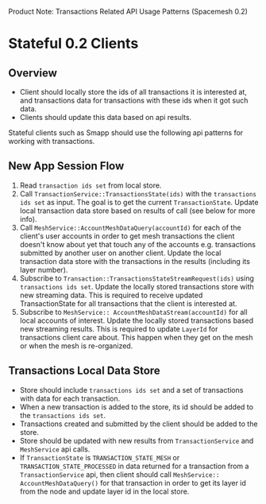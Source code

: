 Product Note: Transactions Related API Usage Patterns (Spacemesh 0.2)

# Stateful 0.2 Clients

## Overview
- Client should locally store the ids of all transactions it is interested at, and transactions data for transactions with these ids when it got such data. 
- Clients should update this data based on api results. 

Stateful clients such as Smapp should use the following api patterns for working with transactions. 

## New App Session Flow
1. Read `transaction ids set` from local store. 
1. Call `TransactionService::TransactionsState(ids)` with the `transactions ids set` as input. The goal is to get the current `TransactionState`. Update local transaction data store based on results of call (see below for more info).
1. Call `MeshService::AccountMeshDataQuery(accountId)` for each of the client's user accounts in order to get mesh transactions the client doesn't know about yet that touch any of the accounts e.g. transactions submitted by another user on another client. Update the local transaction data store with the transactions in the results (including its layer number).
1. Subscribe to `Transaction::TransactionsStateStreamRequest(ids)` using `transactions ids set`. Update the locally stored transactions store with new streaming data. This is required to receive updated TransactionState for all transactions that the client is interested at.
1. Subscribe to `MeshService:: AccountMeshDataStream(accountId)` for all local accounts of interest. Update the locally stored transactions based new streaming results. This is required to update `LayerId` for transactions client care about. This happen when they get on the mesh or when the mesh is re-organized.


## Transactions Local Data Store
- Store should include `transactions ids set` and a set of transactions with data for each transaction.
- When a new transaction is added to the store, its id should be added to the `transactions ids set`.
- Transactions created and submitted by the client should be added to the store.
- Store should be updated with new results from `TransactionService` and `MeshService` api calls. 
- If `TransactionState` is `TRANSACTION_STATE_MESH` or `TRANSACTION_STATE_PROCESSED` in data returned for a transaction from a `TransactionService` api, then client should call `MeshService:: AccountMeshDataQuery()` for that transaction in order to get its layer id from the node and update layer id in the local store.

